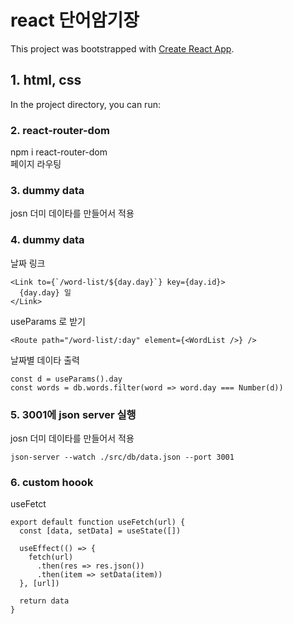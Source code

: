 # react 단어암기장

This project was bootstrapped with [Create React App](https://github.com/facebook/create-react-app).

## 1. html, css

In the project directory, you can run:

### 2. react-router-dom

npm i react-router-dom  
페이지 라우팅

### 3. dummy data

josn 더미 데이타를 만들어서 적용

### 4. dummy data

날짜 링크

```
<Link to={`/word-list/${day.day}`} key={day.id}>
  {day.day} 일
</Link>
```

useParams 로 받기

```
<Route path="/word-list/:day" element={<WordList />} />
```

날짜별 데이타 출력

```
const d = useParams().day
const words = db.words.filter(word => word.day === Number(d))
```

### 5. 3001에 json server 실행

josn 더미 데이타를 만들어서 적용

```
json-server --watch ./src/db/data.json --port 3001
```

### 6. custom hoook

useFetct

```
export default function useFetch(url) {
  const [data, setData] = useState([])

  useEffect(() => {
    fetch(url)
      .then(res => res.json())
      .then(item => setData(item))
  }, [url])

  return data
}
```
